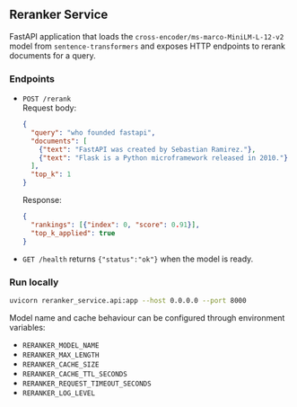 ## Reranker Service

FastAPI application that loads the `cross-encoder/ms-marco-MiniLM-L-12-v2`
model from `sentence-transformers` and exposes HTTP endpoints to rerank documents
for a query.

### Endpoints

- `POST /rerank`  
  Request body:
  ```json
  {
    "query": "who founded fastapi",
    "documents": [
      {"text": "FastAPI was created by Sebastian Ramirez."},
      {"text": "Flask is a Python microframework released in 2010."}
    ],
    "top_k": 1
  }
  ```
  Response:
  ```json
  {
    "rankings": [{"index": 0, "score": 0.91}],
    "top_k_applied": true
  }
  ```

- `GET /health` returns `{"status":"ok"}` when the model is ready.

### Run locally

```bash
uvicorn reranker_service.api:app --host 0.0.0.0 --port 8000
```

Model name and cache behaviour can be configured through environment variables:

- `RERANKER_MODEL_NAME`
- `RERANKER_MAX_LENGTH`
- `RERANKER_CACHE_SIZE`
- `RERANKER_CACHE_TTL_SECONDS`
- `RERANKER_REQUEST_TIMEOUT_SECONDS`
- `RERANKER_LOG_LEVEL`
